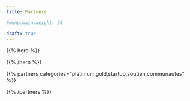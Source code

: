 ```yaml
---
title: Partners

#menu.main.weight: 20

draft: true
---
```


{{% hero %}}


{{% /hero %}}


<!-- Parteners list -->

{{% partners categories="platinium,gold,startup,soutien,communautes" %}}

{{% /partners %}}
